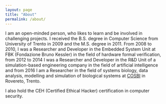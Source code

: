 ```yaml
---
layout: page
title: "About"
permalink: /about/
---
```


I am an open-minded person, who likes to learn and be involved in challenging projects. 
I received the B.S. degree in Computer Science from University of Trento in 2009 and the M.S. degree in 2011.
From 2008 to 2010, I was a Researcher and Developer in the Embedded System Unit at FBK (Fondazione Bruno Kessler) in the field of hardware formal verification,
from 2012 to 2014 I was a Researcher and Developer in the R&D Unit of a simulation-based engineering company in the field of artificial intelligence 
and from 2016 I am a Researcher in the field of systems biology,  data analysis, modelling and simulation of biological systems at [COSBI](https://cosbi.eu/) in Rovereto, Trento.

I also hold the CEH (Certified Ethical Hacker) certification in computer security.

